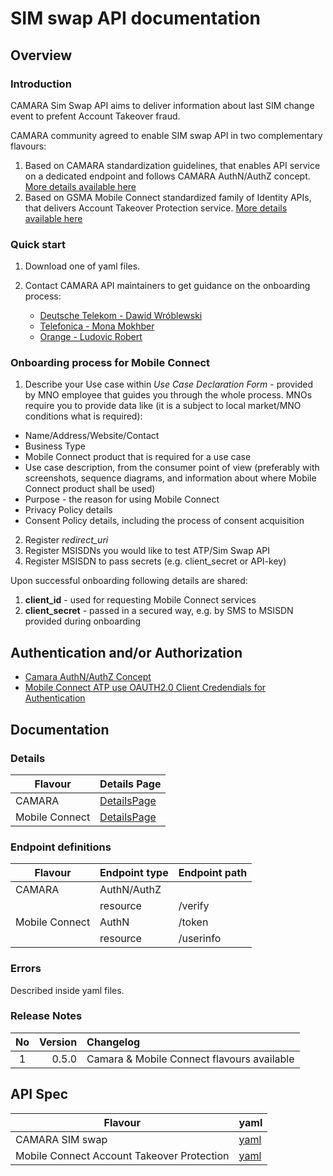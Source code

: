 # SIM swap API documentation

## Overview

### Introduction

CAMARA Sim Swap API aims to deliver information about last SIM change event to prefent Account Takeover fraud.

CAMARA community agreed to enable SIM swap API in two complementary flavours:

1. Based on CAMARA standardization guidelines, that enables API service on a dedicated endpoint and follows CAMARA AuthN/AuthZ concept. [More details available here](#details)
2. Based on GSMA Mobile Connect standardized family of Identity APIs, that delivers Account Takeover Protection service. [More details available here](#details)

### Quick start

1. Download one of yaml files.
2. Contact CAMARA API maintainers to get guidance on the onboarding process:

   * [Deutsche Telekom - Dawid Wróblewski](https://github.com/DT-DawidWroblewski)
   * [Telefonica - Mona Mokhber](https://github.com/monamok)
   * [Orange - Ludovic Robert](https://github.com/bigludo7)

### Onboarding process for Mobile Connect

1. Describe your Use case within *Use Case Declaration Form* - provided by MNO employee that guides you through the whole process. MNOs require you to provide data like (it is a subject to local market/MNO conditions what is required):

* Name/Address/Website/Contact
* Business Type
* Mobile Connect product that is required for a use case
* Use case description, from the consumer point of view (preferably with screenshots, sequence diagrams, and information about where Mobile Connect product shall be used)
* Purpose - the reason for using Mobile Connect
* Privacy Policy details
* Consent Policy details, including the process of consent acquisition

2. Register *redirect_uri*
3. Register MSISDNs you would like to test ATP/Sim Swap API
4. Register MSISDN to pass secrets (e.g. client_secret or API-key)

Upon successful onboarding following details are shared:

1. **client_id** - used for requesting Mobile Connect services
2. **client_secret** - passed in a secured way, e.g. by SMS to MSISDN provided during onboarding

## Authentication and/or Authorization

* [Camara AuthN/AuthZ Concept]()
* [Mobile Connect ATP use OAUTH2.0 Client Credendials for Authentication](https://www.gsma.com/identity/wp-content/uploads/2022/12/IDY.56-Mobile-Connect-Client-Credentials-Profile-v1.0.pdf)

## Documentation

### Details

|Flavour|Details Page|
|---|---|
|CAMARA|[DetailsPage](../../code/API_definitions/CAMARA/Check_sim_swap_API.md)|
|Mobile Connect|[DetailsPage](../../code/API_definitions/MobileConnect/MobileConnectATP.md)|


### Endpoint definitions


|Flavour|Endpoint type|Endpoint path|
|---|---|---|
|CAMARA|AuthN/AuthZ||
||resource|/verify|
|Mobile Connect|AuthN|/token|
||resource|/userinfo|

### Errors

Described inside yaml files.

### Release Notes

|No|Version|Changelog|
|:---:|---:|:---|
|1|0.5.0|Camara & Mobile Connect flavours available|

## API Spec

|Flavour|yaml|
|---|---|
|CAMARA SIM swap|[yaml](../../code/API_definitions/CAMARA/checkSimSwap-v0.3.0.camara.swagger.yaml)|
|Mobile Connect Account Takeover Protection|[yaml](../../code/API_definitions/MobileConnect/MC_ATP.yaml)|
